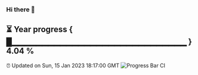 ### Hi there 👋
⏳ Year progress { █▁▁▁▁▁▁▁▁▁▁▁▁▁▁▁▁▁▁▁▁▁▁▁▁▁▁▁▁▁ } 4.04 %
---
⏰ Updated on Sun, 15 Jan 2023 18:17:00 GMT
![Progress Bar CI](https://github.com/liununu/liununu/workflows/Progress%20Bar%20CI/badge.svg)
